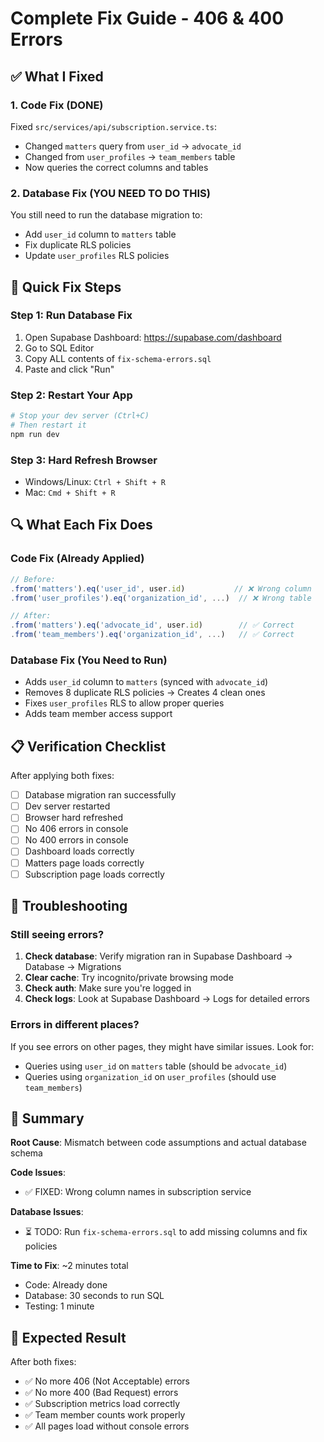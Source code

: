 # Complete Fix Guide - 406 & 400 Errors

## ✅ What I Fixed

### 1. Code Fix (DONE)
Fixed `src/services/api/subscription.service.ts`:
- Changed `matters` query from `user_id` → `advocate_id`
- Changed from `user_profiles` → `team_members` table
- Now queries the correct columns and tables

### 2. Database Fix (YOU NEED TO DO THIS)
You still need to run the database migration to:
- Add `user_id` column to `matters` table
- Fix duplicate RLS policies
- Update `user_profiles` RLS policies

## 🚀 Quick Fix Steps

### Step 1: Run Database Fix
1. Open Supabase Dashboard: https://supabase.com/dashboard
2. Go to SQL Editor
3. Copy ALL contents of `fix-schema-errors.sql`
4. Paste and click "Run"

### Step 2: Restart Your App
```powershell
# Stop your dev server (Ctrl+C)
# Then restart it
npm run dev
```

### Step 3: Hard Refresh Browser
- Windows/Linux: `Ctrl + Shift + R`
- Mac: `Cmd + Shift + R`

## 🔍 What Each Fix Does

### Code Fix (Already Applied)
```typescript
// Before:
.from('matters').eq('user_id', user.id)           // ❌ Wrong column
.from('user_profiles').eq('organization_id', ...)  // ❌ Wrong table

// After:
.from('matters').eq('advocate_id', user.id)        // ✅ Correct
.from('team_members').eq('organization_id', ...)   // ✅ Correct
```

### Database Fix (You Need to Run)
- Adds `user_id` column to `matters` (synced with `advocate_id`)
- Removes 8 duplicate RLS policies → Creates 4 clean ones
- Fixes `user_profiles` RLS to allow proper queries
- Adds team member access support

## 📋 Verification Checklist

After applying both fixes:

- [ ] Database migration ran successfully
- [ ] Dev server restarted
- [ ] Browser hard refreshed
- [ ] No 406 errors in console
- [ ] No 400 errors in console
- [ ] Dashboard loads correctly
- [ ] Matters page loads correctly
- [ ] Subscription page loads correctly

## 🐛 Troubleshooting

### Still seeing errors?
1. **Check database**: Verify migration ran in Supabase Dashboard → Database → Migrations
2. **Clear cache**: Try incognito/private browsing mode
3. **Check auth**: Make sure you're logged in
4. **Check logs**: Look at Supabase Dashboard → Logs for detailed errors

### Errors in different places?
If you see errors on other pages, they might have similar issues. Look for:
- Queries using `user_id` on `matters` table (should be `advocate_id`)
- Queries using `organization_id` on `user_profiles` (should use `team_members`)

## 📝 Summary

**Root Cause**: Mismatch between code assumptions and actual database schema

**Code Issues**:
- ✅ FIXED: Wrong column names in subscription service

**Database Issues**:
- ⏳ TODO: Run `fix-schema-errors.sql` to add missing columns and fix policies

**Time to Fix**: ~2 minutes total
- Code: Already done
- Database: 30 seconds to run SQL
- Testing: 1 minute

## 🎯 Expected Result

After both fixes:
- ✅ No more 406 (Not Acceptable) errors
- ✅ No more 400 (Bad Request) errors
- ✅ Subscription metrics load correctly
- ✅ Team member counts work properly
- ✅ All pages load without console errors
